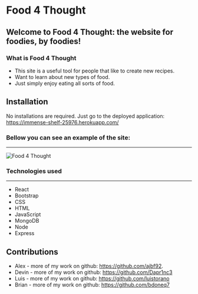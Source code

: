 # Food 4 Thought

## Welcome to Food 4 Thought: the website for foodies, by foodies!

### What is Food 4 Thought

* This site is a useful tool for people that like to create new recipes.
* Want to learn about new types of food.
* Just simply enjoy eating all sorts of food.

## Installation

No installations are required. Just go to the deployed application:
https://immense-shelf-25976.herokuapp.com/

### Bellow you can see an example of the site:
---
![Food 4 Thought](https://github.com/Dapr1nc3/Food-App/blob/workspace-luis/Frontend/src/assets/images/food4though-demo.gif)

### Technologies used
---
* React
* Bootstrap
* CSS
* HTML
* JavaScript
* MongoDB
* Node
* Express

## Contributions

* Alex - more of my work on github: https://github.com/ajbf92.
* Devin - more of my work on github: https://github.com/Dapr1nc3
* Luis - more of my work on github: https://github.com/luistorano
* Brian - more of my work on github: https://github.com/bdoneq7
